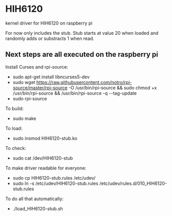 # HIH6120
kernel driver for HIH6120 on raspberry pi

For now only includes the stub.
Stub starts at value 20 when loaded and randomly adds or substracts 1 when read.

## Next steps are all executed on the raspberry pi

Install Curses and rpi-source:

* sudo apt-get install libncurses5-dev
* sudo wget https://raw.githubusercontent.com/notro/rpi-source/master/rpi-source -O /usr/bin/rpi-source && sudo chmod +x /usr/bin/rpi-source && /usr/bin/rpi-source -q --tag-update
* sudo rpi-source

To build:
* sudo make

To load:
* sudo insmod HIH6120-stub.ko

To check:
* sudo cat /dev/HIH6120-stub

To make driver readable for everyone:
* sudo cp HIH6120-stub.rules /etc/udev/
* sudo ln -s /etc/udev/HIH6120-stub.rules /etc/udev/rules.d/010_HIH6120-stub.rules

To do all that automatically:
* ./load_HIH6120-stub.sh
